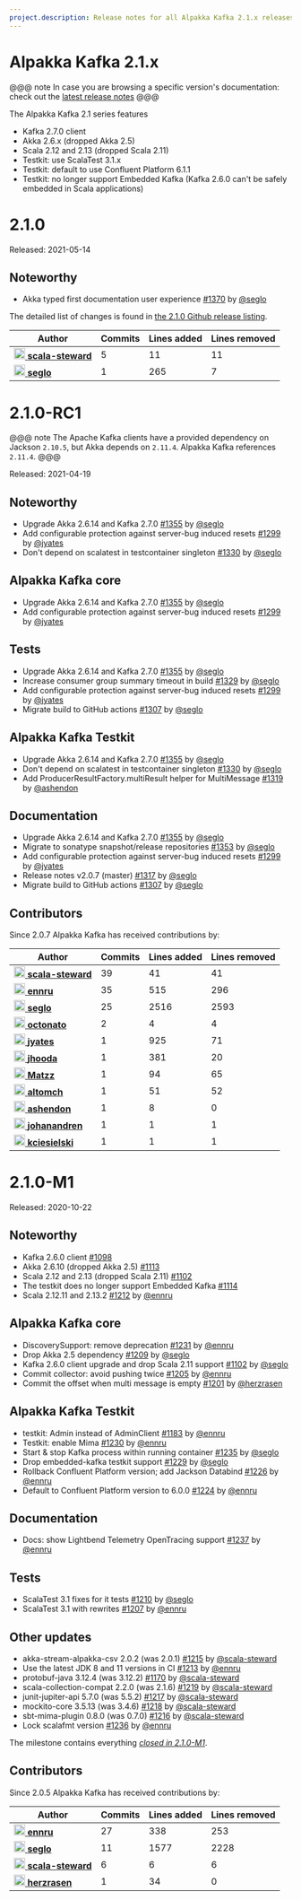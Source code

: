 ```yaml
---
project.description: Release notes for all Alpakka Kafka 2.1.x releases.
---
```

# Alpakka Kafka 2.1.x

@@@ note
In case you are browsing a specific version's documentation: check out the [latest release notes](https://doc.akka.io/docs/alpakka-kafka/current/release-notes/index.html)
@@@

The Alpakka Kafka 2.1 series features

* Kafka 2.7.0 client
* Akka 2.6.x (dropped Akka 2.5)
* Scala 2.12 and 2.13 (dropped Scala 2.11)
* Testkit: use ScalaTest 3.1.x
* Testkit: default to use Confluent Platform 6.1.1
* Testkit: no longer support Embedded Kafka (Kafka 2.6.0 can't be safely embedded in Scala applications)

# 2.1.0

Released: 2021-05-14

## Noteworthy

- Akka typed first documentation user experience [#1370](https://github.com/akka/alpakka-kafka/issues/1370) by [@seglo](https://github.com/seglo)

The detailed list of changes is found in [the 2.1.0 Github release listing](https://github.com/akka/alpakka-kafka/releases/tag/v2.1.0).

| Author | Commits | Lines added | Lines removed |
| ------ | ------- | ----------- | ------------- |
| [<img width="20" alt="scala-steward" src="https://avatars.githubusercontent.com/u/43047562?v=4&amp;s=40"/> **scala-steward**](https://github.com/scala-steward) | 5 | 11 | 11 |
| [<img width="20" alt="seglo" src="https://avatars.githubusercontent.com/u/1148412?v=4&amp;s=40"/> **seglo**](https://github.com/seglo) | 1 | 265 | 7 |

# 2.1.0-RC1

@@@ note
The Apache Kafka clients have a provided dependency on Jackson `2.10.5`, but Akka depends on `2.11.4`.
Alpakka Kafka references `2.11.4`.
@@@

Released: 2021-04-19

## Noteworthy

- Upgrade Akka 2.6.14 and Kafka 2.7.0 [#1355](https://github.com/akka/alpakka-kafka/issues/1355) by [@seglo](https://github.com/seglo)
- Add configurable protection against server-bug induced resets [#1299](https://github.com/akka/alpakka-kafka/issues/1299) by [@jyates](https://github.com/jyates)
- Don't depend on scalatest in testcontainer singleton [#1330](https://github.com/akka/alpakka-kafka/issues/1330) by [@seglo](https://github.com/seglo)

## Alpakka Kafka core

- Upgrade Akka 2.6.14 and Kafka 2.7.0 [#1355](https://github.com/akka/alpakka-kafka/issues/1355) by [@seglo](https://github.com/seglo)
- Add configurable protection against server-bug induced resets [#1299](https://github.com/akka/alpakka-kafka/issues/1299) by [@jyates](https://github.com/jyates)

## Tests

- Upgrade Akka 2.6.14 and Kafka 2.7.0 [#1355](https://github.com/akka/alpakka-kafka/issues/1355) by [@seglo](https://github.com/seglo)
- Increase consumer group summary timeout in build [#1329](https://github.com/akka/alpakka-kafka/issues/1329) by [@seglo](https://github.com/seglo)
- Add configurable protection against server-bug induced resets [#1299](https://github.com/akka/alpakka-kafka/issues/1299) by [@jyates](https://github.com/jyates)
- Migrate build to GitHub actions [#1307](https://github.com/akka/alpakka-kafka/issues/1307) by [@seglo](https://github.com/seglo)

## Alpakka Kafka Testkit

- Upgrade Akka 2.6.14 and Kafka 2.7.0 [#1355](https://github.com/akka/alpakka-kafka/issues/1355) by [@seglo](https://github.com/seglo)
- Don't depend on scalatest in testcontainer singleton [#1330](https://github.com/akka/alpakka-kafka/issues/1330) by [@seglo](https://github.com/seglo)
- Add ProducerResultFactory.multiResult helper for MultiMessage [#1319](https://github.com/akka/alpakka-kafka/issues/1319) by [@ashendon](https://github.com/ashendon)

## Documentation

- Upgrade Akka 2.6.14 and Kafka 2.7.0 [#1355](https://github.com/akka/alpakka-kafka/issues/1355) by [@seglo](https://github.com/seglo)
- Migrate to sonatype snapshot/release repositories [#1353](https://github.com/akka/alpakka-kafka/issues/1353) by [@seglo](https://github.com/seglo)
- Add configurable protection against server-bug induced resets [#1299](https://github.com/akka/alpakka-kafka/issues/1299) by [@jyates](https://github.com/jyates)
- Release notes v2.0.7 (master) [#1317](https://github.com/akka/alpakka-kafka/issues/1317) by [@seglo](https://github.com/seglo)
- Migrate build to GitHub actions [#1307](https://github.com/akka/alpakka-kafka/issues/1307) by [@seglo](https://github.com/seglo)

## Contributors 

Since 2.0.7 Alpakka Kafka has received contributions by:

| Author | Commits | Lines added | Lines removed |
| ------ | ------- | ----------- | ------------- |
| [<img width="20" alt="scala-steward" src="https://avatars.githubusercontent.com/u/43047562?v=4&amp;s=40"/> **scala-steward**](https://github.com/scala-steward) | 39 | 41 | 41 |
| [<img width="20" alt="ennru" src="https://avatars.githubusercontent.com/u/458526?v=4&amp;s=40"/> **ennru**](https://github.com/ennru) | 35 | 515 | 296 |
| [<img width="20" alt="seglo" src="https://avatars.githubusercontent.com/u/1148412?v=4&amp;s=40"/> **seglo**](https://github.com/seglo) | 25 | 2516 | 2593 |
| [<img width="20" alt="octonato" src="https://avatars.githubusercontent.com/u/502982?v=4&amp;s=40"/> **octonato**](https://github.com/octonato) | 2 | 4 | 4 |
| [<img width="20" alt="jyates" src="https://avatars.githubusercontent.com/u/197388?v=4&amp;s=40"/> **jyates**](https://github.com/jyates) | 1 | 925 | 71 |
| [<img width="20" alt="jhooda" src="https://avatars.githubusercontent.com/u/2099200?v=4&amp;s=40"/> **jhooda**](https://github.com/jhooda) | 1 | 381 | 20 |
| [<img width="20" alt="Matzz" src="https://avatars.githubusercontent.com/u/1036919?v=4&amp;s=40"/> **Matzz**](https://github.com/Matzz) | 1 | 94 | 65 |
| [<img width="20" alt="altomch" src="https://avatars.githubusercontent.com/u/8770929?v=4&amp;s=40"/> **altomch**](https://github.com/altomch) | 1 | 51 | 52 |
| [<img width="20" alt="ashendon" src="https://avatars.githubusercontent.com/u/13709042?v=4&amp;s=40"/> **ashendon**](https://github.com/ashendon) | 1 | 8 | 0 |
| [<img width="20" alt="johanandren" src="https://avatars.githubusercontent.com/u/666915?v=4&amp;s=40"/> **johanandren**](https://github.com/johanandren) | 1 | 1 | 1 |
| [<img width="20" alt="kciesielski" src="https://avatars.githubusercontent.com/u/1413553?v=4&amp;s=40"/> **kciesielski**](https://github.com/kciesielski) | 1 | 1 | 1 |

# 2.1.0-M1

Released: 2020-10-22

## Noteworthy

* Kafka 2.6.0 client [#1098](https://github.com/akka/alpakka-kafka/issues/1098)
* Akka 2.6.10 (dropped Akka 2.5) [#1113](https://github.com/akka/alpakka-kafka/issues/1113)
* Scala 2.12 and 2.13 (dropped Scala 2.11) [#1102](https://github.com/akka/alpakka-kafka/issues/1102)
* The testkit does no longer support Embedded Kafka [#1114](https://github.com/akka/alpakka-kafka/issues/1114)
* Scala 2.12.11 and 2.13.2 [#1212](https://github.com/akka/alpakka-kafka/issues/1212) by [@ennru](https://github.com/ennru)

## Alpakka Kafka core

- DiscoverySupport: remove deprecation [#1231](https://github.com/akka/alpakka-kafka/issues/1231) by [@ennru](https://github.com/ennru)
- Drop Akka 2.5 dependency [#1209](https://github.com/akka/alpakka-kafka/issues/1209) by [@seglo](https://github.com/seglo)
- Kafka 2.6.0 client upgrade and drop Scala 2.11 support [#1102](https://github.com/akka/alpakka-kafka/issues/1102) by [@seglo](https://github.com/seglo)
- Commit collector: avoid pushing twice [#1205](https://github.com/akka/alpakka-kafka/issues/1205) by [@ennru](https://github.com/ennru)
- Commit the offset when multi message is empty [#1201](https://github.com/akka/alpakka-kafka/issues/1201) by [@herzrasen](https://github.com/herzrasen)

## Alpakka Kafka Testkit

- testkit: Admin instead of AdminClient [#1183](https://github.com/akka/alpakka-kafka/issues/1183) by [@ennru](https://github.com/ennru)
- Testkit: enable Mima [#1230](https://github.com/akka/alpakka-kafka/issues/1230) by [@ennru](https://github.com/ennru)
- Start & stop Kafka process within running container [#1235](https://github.com/akka/alpakka-kafka/issues/1235) by [@seglo](https://github.com/seglo)
- Drop embedded-kafka testkit support [#1229](https://github.com/akka/alpakka-kafka/issues/1229) by [@seglo](https://github.com/seglo)
- Rollback Confluent Platform version; add Jackson Databind [#1226](https://github.com/akka/alpakka-kafka/issues/1226) by [@ennru](https://github.com/ennru)
- Default to Confluent Platform version to 6.0.0 [#1224](https://github.com/akka/alpakka-kafka/issues/1224) by [@ennru](https://github.com/ennru)

## Documentation

- Docs: show Lightbend Telemetry OpenTracing support [#1237](https://github.com/akka/alpakka-kafka/issues/1237) by [@ennru](https://github.com/ennru)

## Tests

- ScalaTest 3.1 fixes for it tests [#1210](https://github.com/akka/alpakka-kafka/issues/1210) by [@seglo](https://github.com/seglo)
- ScalaTest 3.1 with rewrites [#1207](https://github.com/akka/alpakka-kafka/issues/1207) by [@ennru](https://github.com/ennru)

## Other updates

- akka-stream-alpakka-csv 2.0.2 (was 2.0.1) [#1215](https://github.com/akka/alpakka-kafka/issues/1215) by [@scala-steward](https://github.com/scala-steward)
- Use the latest JDK 8 and 11 versions in CI [#1213](https://github.com/akka/alpakka-kafka/issues/1213) by [@ennru](https://github.com/ennru)
- protobuf-java 3.12.4 (was 3.12.2) [#1170](https://github.com/akka/alpakka-kafka/issues/1170) by [@scala-steward](https://github.com/scala-steward)
- scala-collection-compat 2.2.0 (was 2.1.6) [#1219](https://github.com/akka/alpakka-kafka/issues/1219) by [@scala-steward](https://github.com/scala-steward)
- junit-jupiter-api 5.7.0 (was 5.5.2) [#1217](https://github.com/akka/alpakka-kafka/issues/1217) by [@scala-steward](https://github.com/scala-steward)
- mockito-core 3.5.13 (was 3.4.6) [#1218](https://github.com/akka/alpakka-kafka/issues/1218) by [@scala-steward](https://github.com/scala-steward)
- sbt-mima-plugin 0.8.0 (was 0.7.0) [#1216](https://github.com/akka/alpakka-kafka/issues/1216) by [@scala-steward](https://github.com/scala-steward)
- Lock scalafmt version [#1236](https://github.com/akka/alpakka-kafka/issues/1236) by [@ennru](https://github.com/ennru)

The milestone contains everything [*closed in 2.1.0-M1*](https://github.com/akka/alpakka-kafka/issues?q=is%3Aclosed+milestone%3A2.1.0-M1).

## Contributors

Since 2.0.5 Alpakka Kafka has received contributions by:

| Author | Commits | Lines added | Lines removed |
| ------ | ------- | ----------- | ------------- |
| [<img width="20" alt="ennru" src="https://avatars3.githubusercontent.com/u/458526?v=4&amp;s=40"/> **ennru**](https://github.com/ennru) | 27 | 338 | 253 |
| [<img width="20" alt="seglo" src="https://avatars2.githubusercontent.com/u/1148412?v=4&amp;s=40"/> **seglo**](https://github.com/seglo) | 11 | 1577 | 2228 |
| [<img width="20" alt="scala-steward" src="https://avatars1.githubusercontent.com/u/43047562?v=4&amp;s=40"/> **scala-steward**](https://github.com/scala-steward) | 6 | 6 | 6 |
| [<img width="20" alt="herzrasen" src="https://avatars3.githubusercontent.com/u/20834977?v=4&amp;s=40"/> **herzrasen**](https://github.com/herzrasen) | 1 | 34 | 0 |
